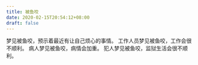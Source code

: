 ```yaml
---
title: 被鱼咬
date: 2020-02-15T20:54:12+08:00
draft: false
---
```


梦见被鱼咬，预示着最近有让自己烦心的事情。
工作人员梦见被鱼咬，工作会很不顺利。
病人梦见被鱼咬，病情会加重。
犯人梦见被鱼咬，监狱生活会很不顺利。
